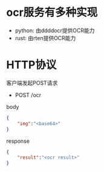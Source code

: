 # ocr服务有多种实现
- python: 由ddddocr提供OCR能力
- rust: 由rten提供OCR能力

# HTTP协议
客户端发起POST请求
- POST /ocr

body
```json
{
    "img":"<base64>"
}
```
response
```json
{
    "result":"<ocr result>"
}
```


